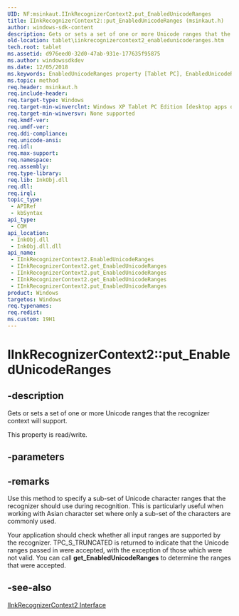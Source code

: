 ```yaml
---
UID: NF:msinkaut.IInkRecognizerContext2.put_EnabledUnicodeRanges
title: IInkRecognizerContext2::put_EnabledUnicodeRanges (msinkaut.h)
author: windows-sdk-content
description: Gets or sets a set of one or more Unicode ranges that the recognizer context will support.
old-location: tablet\iinkrecognizercontext2_enabledunicoderanges.htm
tech.root: tablet
ms.assetid: d976eed0-32d0-47ab-931e-177635f95875
ms.author: windowssdkdev
ms.date: 12/05/2018
ms.keywords: EnabledUnicodeRanges property [Tablet PC], EnabledUnicodeRanges property [Tablet PC],IInkRecognizerContext2 interface, IInkRecognizerContext2 interface [Tablet PC],EnabledUnicodeRanges property, IInkRecognizerContext2.EnabledUnicodeRanges, IInkRecognizerContext2.get_EnabledUnicodeRanges, IInkRecognizerContext2.put_EnabledUnicodeRanges, IInkRecognizerContext2::EnabledUnicodeRanges, IInkRecognizerContext2::get_EnabledUnicodeRanges, IInkRecognizerContext2::put_EnabledUnicodeRanges, msinkaut/IInkRecognizerContext2::EnabledUnicodeRanges, msinkaut/IInkRecognizerContext2::get_EnabledUnicodeRanges, msinkaut/IInkRecognizerContext2::put_EnabledUnicodeRanges, put_EnabledUnicodeRanges, tablet.iinkrecognizercontext2_enabledunicoderanges
ms.topic: method
req.header: msinkaut.h
req.include-header: 
req.target-type: Windows
req.target-min-winverclnt: Windows XP Tablet PC Edition [desktop apps only]
req.target-min-winversvr: None supported
req.kmdf-ver: 
req.umdf-ver: 
req.ddi-compliance: 
req.unicode-ansi: 
req.idl: 
req.max-support: 
req.namespace: 
req.assembly: 
req.type-library: 
req.lib: InkObj.dll
req.dll: 
req.irql: 
topic_type:
 - APIRef
 - kbSyntax
api_type:
 - COM
api_location:
 - InkObj.dll
 - InkObj.dll.dll
api_name:
 - IInkRecognizerContext2.EnabledUnicodeRanges
 - IInkRecognizerContext2.get_EnabledUnicodeRanges
 - IInkRecognizerContext2.put_EnabledUnicodeRanges
 - IInkRecognizerContext2.get_EnabledUnicodeRanges
 - IInkRecognizerContext2.put_EnabledUnicodeRanges
product: Windows
targetos: Windows
req.typenames: 
req.redist: 
ms.custom: 19H1
---
```


# IInkRecognizerContext2::put_EnabledUnicodeRanges


## -description


Gets or sets a set of one or more Unicode ranges that the recognizer context will support.

This property is read/write.


## -parameters


## -remarks



Use this method to specify a sub-set of Unicode character ranges that the recognizer should use during recognition. This is particularly useful when working with Asian character set where only a sub-set of the characters are commonly used.

Your application should check whether all input ranges are supported by the recognizer. TPC_S_TRUNCATED is returned to indicate that the Unicode ranges passed in were accepted, with the exception of those which were not valid. You can call <b>get_EnabledUnicodeRanges</b> to determine the ranges that were accepted. 




## -see-also




<a href="https://msdn.microsoft.com/ee24c95e-54b1-45a7-a077-4e418d83b1d5">IInkRecognizerContext2 Interface</a>
 

 

